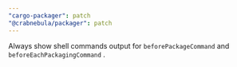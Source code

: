 ```yaml
---
"cargo-packager": patch
"@crabnebula/packager": patch
---
```


Always show shell commands output for `beforePackageCommand` and `beforeEachPackagingCommand` .
